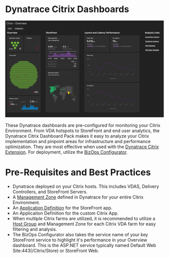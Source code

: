# Dynatrace Citrix Dashboards
![OverviewDashboard](images/Overview.png)

These Dynatrace dashboards are pre-configured for monitoring your Citrix Environment. From VDA hotspots to StoreFront and end user analytics, the Dynatrace Citrix Dashboard Pack makes it easy to analyze your Citrix implementation and pinpoint areas for infrastructure and performance optimization. They are most effective when used with the [Dynatrace Citrix Extension](https://www.dynatrace.com/news/blog/optimize-citrix-platform-performance-and-user-experience-with-dynatrace/). For deployment, utilize the [BizOps Configurator](https://lucashocker.github.io/BizOpsConfigurator/). 

# Pre-Requisites and Best Practices
- Dynatrace deployed on your Citrix hosts. This includes VDAS, Delivery Controllers, and StoreFront Servers. 
- A [Management Zone](https://www.dynatrace.com/support/help/shortlink/management-zones-hub) defined in Dynatrace for your entire Citrix Environment. 
- An [Application Definition](https://www.dynatrace.com/support/help/shortlink/my-web-application) for the StoreFront app.
- An Applicaiton Definition for the custom Citrix App.
- When multiple Citrix farms are utilized, it is recommended to utilize a [Host Group](https://www.dynatrace.com/support/help/shortlink/host-groups) and Management Zone for each Citrix VDA farm for easy filtering and analysis.
- The BizOps Configurator also takes the service name of your key StoreFront service to highlight it's performance in your Overview dashboard. This is the ASP.NET service typically named Default Web Site:443(/Citrix/Store) or StoreFront Web.
